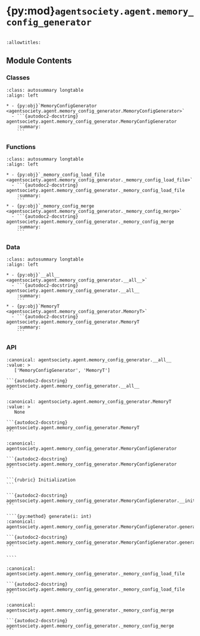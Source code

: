 # {py:mod}`agentsociety.agent.memory_config_generator`

```{py:module} agentsociety.agent.memory_config_generator
```

```{autodoc2-docstring} agentsociety.agent.memory_config_generator
:allowtitles:
```

## Module Contents

### Classes

````{list-table}
:class: autosummary longtable
:align: left

* - {py:obj}`MemoryConfigGenerator <agentsociety.agent.memory_config_generator.MemoryConfigGenerator>`
  - ```{autodoc2-docstring} agentsociety.agent.memory_config_generator.MemoryConfigGenerator
    :summary:
    ```
````

### Functions

````{list-table}
:class: autosummary longtable
:align: left

* - {py:obj}`_memory_config_load_file <agentsociety.agent.memory_config_generator._memory_config_load_file>`
  - ```{autodoc2-docstring} agentsociety.agent.memory_config_generator._memory_config_load_file
    :summary:
    ```
* - {py:obj}`_memory_config_merge <agentsociety.agent.memory_config_generator._memory_config_merge>`
  - ```{autodoc2-docstring} agentsociety.agent.memory_config_generator._memory_config_merge
    :summary:
    ```
````

### Data

````{list-table}
:class: autosummary longtable
:align: left

* - {py:obj}`__all__ <agentsociety.agent.memory_config_generator.__all__>`
  - ```{autodoc2-docstring} agentsociety.agent.memory_config_generator.__all__
    :summary:
    ```
* - {py:obj}`MemoryT <agentsociety.agent.memory_config_generator.MemoryT>`
  - ```{autodoc2-docstring} agentsociety.agent.memory_config_generator.MemoryT
    :summary:
    ```
````

### API

````{py:data} __all__
:canonical: agentsociety.agent.memory_config_generator.__all__
:value: >
   ['MemoryConfigGenerator', 'MemoryT']

```{autodoc2-docstring} agentsociety.agent.memory_config_generator.__all__
```

````

````{py:data} MemoryT
:canonical: agentsociety.agent.memory_config_generator.MemoryT
:value: >
   None

```{autodoc2-docstring} agentsociety.agent.memory_config_generator.MemoryT
```

````

`````{py:class} MemoryConfigGenerator(config_func: typing.Callable[[dict[str, agentsociety.agent.distribution.Distribution]], tuple[dict[str, agentsociety.agent.memory_config_generator.MemoryT], dict[str, typing.Union[agentsociety.agent.memory_config_generator.MemoryT, float]], dict[str, typing.Any]]], file: typing.Optional[str] = None, distributions: dict[str, typing.Union[agentsociety.agent.distribution.Distribution, agentsociety.agent.distribution.DistributionConfig]] = {}, s3config: agentsociety.s3.S3Config = S3Config.model_validate({}))
:canonical: agentsociety.agent.memory_config_generator.MemoryConfigGenerator

```{autodoc2-docstring} agentsociety.agent.memory_config_generator.MemoryConfigGenerator
```

```{rubric} Initialization
```

```{autodoc2-docstring} agentsociety.agent.memory_config_generator.MemoryConfigGenerator.__init__
```

````{py:method} generate(i: int)
:canonical: agentsociety.agent.memory_config_generator.MemoryConfigGenerator.generate

```{autodoc2-docstring} agentsociety.agent.memory_config_generator.MemoryConfigGenerator.generate
```

````

`````

````{py:function} _memory_config_load_file(file_path: str, s3config: agentsociety.s3.S3Config)
:canonical: agentsociety.agent.memory_config_generator._memory_config_load_file

```{autodoc2-docstring} agentsociety.agent.memory_config_generator._memory_config_load_file
```
````

````{py:function} _memory_config_merge(file_data: dict, base_extra_attrs: dict[str, agentsociety.agent.memory_config_generator.MemoryT], base_profile: dict[str, typing.Union[agentsociety.agent.memory_config_generator.MemoryT, float]], base_base: dict[str, typing.Any]) -> dict[str, typing.Any]
:canonical: agentsociety.agent.memory_config_generator._memory_config_merge

```{autodoc2-docstring} agentsociety.agent.memory_config_generator._memory_config_merge
```
````
